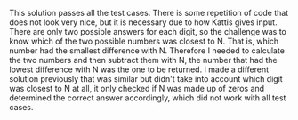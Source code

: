 This solution passes all the test cases. There is some repetition of code that does not look very nice,
but it is necessary due to how Kattis gives input. There are only two possible answers for each digit, so the challenge was to know
which of the two possible numbers was closest to N. That is, which number had the smallest difference with N.
Therefore I needed to calculate the two numbers and then subtract them with N, the number that had the lowest difference with N
was the one to be returned. I made a different solution previously that was similar but
didn't take into account which digit was closest to N at all, it only checked if N was made up of zeros and determined the correct answer accordingly, which did not work with all test cases.